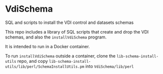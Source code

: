 # VdiSchema
SQL and scripts to install the VDI control and datasets schemas

This repo includes a library of SQL scripts that create and drop the VDI schemas, and also the `installVdiSchema` program.

It is intended to run in a Docker container.

To run `installVdiSchema` outside a container, clone the `lib-schema-install-utils` repo, and copy `lib-schema-install-utils/lib/perl/SchemaInstallUtils.pm` into `VdiSchema/lib/perl`


